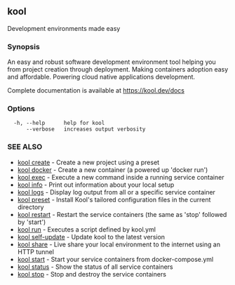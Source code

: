 ## kool

Development environments made easy

### Synopsis

An easy and robust software development environment
tool helping you from project creation through deployment.
Making containers adoption easy and affordable. Powering cloud native applications development.

Complete documentation is available at https://kool.dev/docs

### Options

```
  -h, --help      help for kool
      --verbose   increases output verbosity
```

### SEE ALSO

* [kool create](kool-create)	 - Create a new project using a preset
* [kool docker](kool-docker)	 - Create a new container (a powered up 'docker run')
* [kool exec](kool-exec)	 - Execute a new command inside a running service container
* [kool info](kool-info)	 - Print out information about your local setup
* [kool logs](kool-logs)	 - Display log output from all or a specific service container
* [kool preset](kool-preset)	 - Install Kool's tailored configuration files in the current directory
* [kool restart](kool-restart)	 - Restart the service containers (the same as 'stop' followed by 'start')
* [kool run](kool-run)	 - Executes a script defined by kool.yml
* [kool self-update](kool-self-update)	 - Update kool to the latest version
* [kool share](kool-share)	 - Live share your local environment to the internet using an HTTP tunnel
* [kool start](kool-start)	 - Start your service containers from docker-compose.yml
* [kool status](kool-status)	 - Show the status of all service containers
* [kool stop](kool-stop)	 - Stop and destroy the service containers

